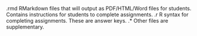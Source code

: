 .rmd  RMarkdown files that will output as PDF/HTML/Word files for students.
      Contains instructions for students to complete assignments.
.r    R syntax for completing assignments.
      These are answer keys.
.*    Other files are supplementary.
